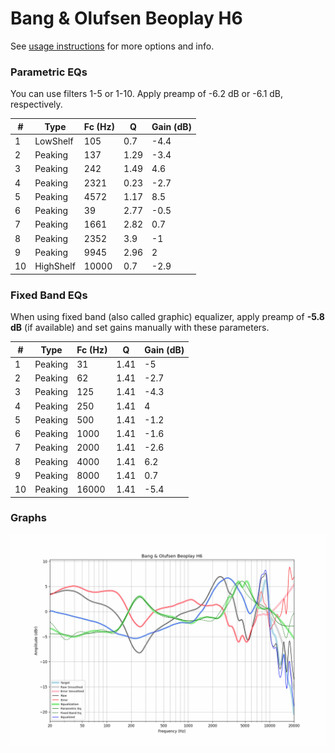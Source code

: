 # Bang & Olufsen Beoplay H6
See [usage instructions](https://github.com/jaakkopasanen/AutoEq#usage) for more options and info.

### Parametric EQs
You can use filters 1-5 or 1-10. Apply preamp of -6.2 dB or -6.1 dB, respectively.

|   # | Type      |   Fc (Hz) |    Q |   Gain (dB) |
|-----|-----------|-----------|------|-------------|
|   1 | LowShelf  |       105 | 0.7  |        -4.4 |
|   2 | Peaking   |       137 | 1.29 |        -3.4 |
|   3 | Peaking   |       242 | 1.49 |         4.6 |
|   4 | Peaking   |      2321 | 0.23 |        -2.7 |
|   5 | Peaking   |      4572 | 1.17 |         8.5 |
|   6 | Peaking   |        39 | 2.77 |        -0.5 |
|   7 | Peaking   |      1661 | 2.82 |         0.7 |
|   8 | Peaking   |      2352 | 3.9  |        -1   |
|   9 | Peaking   |      9945 | 2.96 |         2   |
|  10 | HighShelf |     10000 | 0.7  |        -2.9 |

### Fixed Band EQs
When using fixed band (also called graphic) equalizer, apply preamp of **-5.8 dB** (if available) and set gains manually with these parameters.

|   # | Type    |   Fc (Hz) |    Q |   Gain (dB) |
|-----|---------|-----------|------|-------------|
|   1 | Peaking |        31 | 1.41 |        -5   |
|   2 | Peaking |        62 | 1.41 |        -2.7 |
|   3 | Peaking |       125 | 1.41 |        -4.3 |
|   4 | Peaking |       250 | 1.41 |         4   |
|   5 | Peaking |       500 | 1.41 |        -1.2 |
|   6 | Peaking |      1000 | 1.41 |        -1.6 |
|   7 | Peaking |      2000 | 1.41 |        -2.6 |
|   8 | Peaking |      4000 | 1.41 |         6.2 |
|   9 | Peaking |      8000 | 1.41 |         0.7 |
|  10 | Peaking |     16000 | 1.41 |        -5.4 |

### Graphs
![](./Bang%20&%20Olufsen%20Beoplay%20H6.png)
